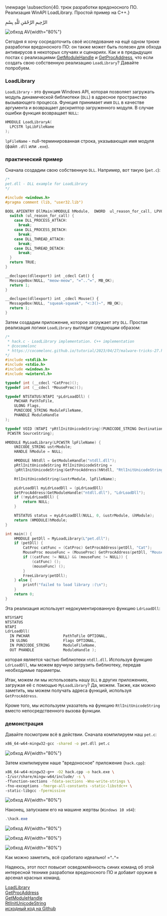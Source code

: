 \newpage
\subsection{40. трюк разработки вредоносного ПО. Реализация WinAPI LoadLibrary. Простой пример на C++.}

الرَّحِيمِ الرَّحْمَٰنِ للَّهِ بِسْمِ 

![обход AV](./images/94/2023-04-28_15-06.png){width="80%"}      

Сегодня я хочу сосредоточить своё исследование на ещё одном трюке разработки вредоносного ПО: он также может быть полезен для обхода антивирусов в некоторых случаях и сценариях. Как и в предыдущих постах с реализациями [GetModuleHandle](https://cocomelonc.github.io/malware/2023/04/08/malware-av-evasion-15.html) и [GetProcAddress](https://cocomelonc.github.io/malware/2023/04/16/malware-av-evasion-16.html), что если создать свою собственную реализацию `LoadLibrary`? Давайте попробуем.    

### LoadLibrary

`LoadLibrary` - это функция Windows API, которая позволяет загружать модуль динамической библиотеки (`DLL`) в адресное пространство вызывающего процесса. Функция принимает имя `DLL` в качестве аргумента и возвращает дескриптор загруженного модуля. В случае ошибки функция возвращает `NULL`:    

```cpp
HMODULE LoadLibraryA(
  LPCSTR lpLibFileName
);
```

`lpFileName` - null-терминированная строка, указывающая имя модуля (файл `.dll` или `.exe`).     

### практический пример

Сначала создадим свою собственную `DLL`. Например, вот такую (`pet.c`):     

```cpp
/*
pet.dll - DLL example for LoadLibrary
*/

#include <windows.h>
#pragma comment (lib, "user32.lib")

BOOL APIENTRY DllMain(HMODULE hModule,  DWORD  ul_reason_for_call, LPVOID lpReserved) {
  switch (ul_reason_for_call) {
    case DLL_PROCESS_ATTACH:
      break;
    case DLL_PROCESS_DETACH:
      break;
    case DLL_THREAD_ATTACH:
      break;
    case DLL_THREAD_DETACH:
      break;
  }
  return TRUE;
}

__declspec(dllexport) int _cdecl Cat() {
  MessageBox(NULL, "meow-meow", "=^..^=", MB_OK);
  return 1;
}

__declspec(dllexport) int _cdecl Mouse() {
  MessageBox(NULL, "squeak-squeak", "<:3()~", MB_OK);
  return 1;
}
```

Затем создадим приложение, которое загружает эту `DLL`. Простая реализация логики `LoadLibrary` выглядит следующим образом:   

```cpp
/*
 * hack.c - LoadLibrary implementation. C++ implementation
 * @cocomelonc
 * https://cocomelonc.github.io/tutorial/2023/04/27/malware-tricks-27.html
*/
#include <stdlib.h>
#include <stdio.h>
#include <windows.h>
#include <winternl.h>

typedef int (__cdecl *CatProc)();
typedef int (__cdecl *MouseProc)();

typedef NTSTATUS(NTAPI *pLdrLoadDll) (
    PWCHAR PathToFile,
    ULONG Flags,
    PUNICODE_STRING ModuleFileName,
    PHANDLE ModuleHandle
);

typedef VOID (NTAPI *pRtlInitUnicodeString)(PUNICODE_STRING DestinationString,
 PCWSTR SourceString);

HMODULE MyLoadLibrary(LPCWSTR lpFileName) {
    UNICODE_STRING ustrModule;
    HANDLE hModule = NULL;

    HMODULE hNtdll = GetModuleHandle("ntdll.dll");
    pRtlInitUnicodeString RtlInitUnicodeString = 
    (pRtlInitUnicodeString)GetProcAddress(hNtdll, "RtlInitUnicodeString");

    RtlInitUnicodeString(&ustrModule, lpFileName);

    pLdrLoadDll myLdrLoadDll = (pLdrLoadDll)
    GetProcAddress(GetModuleHandle("ntdll.dll"), "LdrLoadDll");
    if (!myLdrLoadDll) {
        return NULL;
    }

    NTSTATUS status = myLdrLoadDll(NULL, 0, &ustrModule, &hModule);
    return (HMODULE)hModule;
}

int main() {
    HMODULE petDll = MyLoadLibrary(L"pet.dll");
    if (petDll) {
        CatProc catFunc = (CatProc) GetProcAddress(petDll, "Cat");
        MouseProc mouseFunc = (MouseProc) GetProcAddress(petDll, "Mouse");
        if ((catFunc != NULL) && (mouseFunc != NULL)) {
            (catFunc) ();
            (mouseFunc) ();
        }
        FreeLibrary(petDll);
    } else {
        printf("failed to load library :(\n");
    }
    return 0;
}
```

Эта реализация использует недокументированную функцию `LdrLoadDll`:    

```cpp
NTSYSAPI 
NTSTATUS
NTAPI
LdrLoadDll(
  IN PWCHAR               PathToFile OPTIONAL,
  IN ULONG                Flags OPTIONAL,
  IN PUNICODE_STRING      ModuleFileName,
  OUT PHANDLE             ModuleHandle );
```

которая является частью библиотеки `ntdll.dll`. Используя функцию `LdrLoadDll`, мы можем вручную загрузить библиотеку, передав необходимые параметры.    

Итак, можем ли мы использовать нашу `DLL` в других приложениях, загружая её с помощью `MyLoadLibrary`? Да, можем. Также, как можно заметить, мы можем получать адреса функций, используя `GetProcAddress`.     

Кроме того, мы используем указатель на функцию `RtlInitUnicodeString` вместо непосредственного вызова функции.        

### демонстрация

Давайте посмотрим всё в действии. Сначала компилируем наш `pet.c`:    

```bash
x86_64-w64-mingw32-gcc -shared -o pet.dll pet.c
```

![обход AV](./images/94/2023-04-28_15-03.png){width="80%"}      

Затем компилируем наше "вредоносное" приложение (`hack.cpp`):     

```bash
x86_64-w64-mingw32-g++ -O2 hack.cpp -o hack.exe \
-I/usr/share/mingw-w64/include/ -s \
-ffunction-sections -fdata-sections -Wno-write-strings \
-fno-exceptions -fmerge-all-constants -static-libstdc++ \
-static-libgcc -fpermissive
```

![обход AV](./images/94/2023-04-28_15-05.png){width="80%"}      

Наконец, запускаем его на машине жертвы (`Windows 10 x64`):     

```powershell
.\hack.exe
```

![обход AV](./images/94/2023-04-28_15-07.png){width="80%"}      

![обход AV](./images/94/2023-04-28_15-08.png){width="80%"}      

![обход AV](./images/94/2023-04-28_16-35.png){width="80%"}        

Как можно заметить, всё сработало идеально! =^..^=    

Надеюсь, этот пост повысит осведомлённость синих команд об этой интересной технике разработки вредоносного ПО и добавит оружие в арсенал красных команд.      

[LoadLibrary](https://learn.microsoft.com/en-us/windows/win32/api/libloaderapi/nf-libloaderapi-loadlibrarya)     
[GetProcAddress](https://learn.microsoft.com/en-us/windows/win32/api/libloaderapi/nf-libloaderapi-getprocaddress)    
[GetModuleHandle](https://docs.microsoft.com/en-us/windows/win32/api/libloaderapi/nf-libloaderapi-getmodulehandlea)     
[RtlInitUnicodeString](https://learn.microsoft.com/en-us/windows-hardware/drivers/ddi/wdm/nf-wdm-rtlinitunicodestring)    
[исходный код на Github](https://github.com/cocomelonc/meow/tree/master/2023-04-27-malware-tricks-27)     
